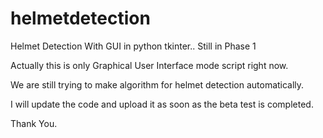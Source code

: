 # helmetdetection
Helmet Detection With GUI in python tkinter.. Still in Phase 1

Actually this is only Graphical User Interface mode script right now.

We are still trying to make algorithm for helmet detection automatically.

I will update the code and upload it as soon as the beta test is completed.

Thank You.
